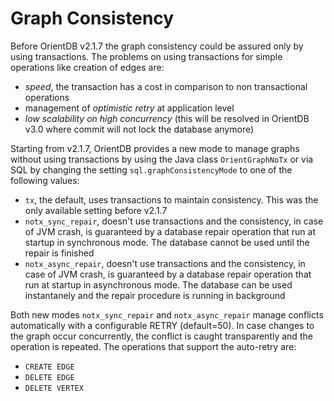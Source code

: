 # Graph Consistency

Before OrientDB v2.1.7 the graph consistency could be assured only by using transactions. The problems on using transactions for simple operations like creation of edges are:
- *speed*, the transaction has a cost in comparison to non transactional operations
- management of *optimistic retry* at application level
- *low scalability on high concurrency* (this will be resolved in OrientDB v3.0 where commit will not lock the database anymore)

Starting from v2.1.7, OrientDB provides a new mode to manage graphs without using transactions by using the Java class `OrientGraphNoTx` or via SQL by changing the setting `sql.graphConsistencyMode` to one of the following values:
- `tx`, the default, uses transactions to maintain consistency. This was the only available setting before v2.1.7
- `notx_sync_repair`, doesn't use transactions and the consistency, in case of JVM crash, is guaranteed by a database repair operation that run at startup in synchronous mode. The database cannot be used until the repair is finished
- `notx_async_repair`, doesn't use transactions and the consistency, in case of JVM crash, is guaranteed by a database repair operation that run at startup in asynchronous mode. The database can be used instantanely and the repair procedure is running in background

Both new modes `notx_sync_repair` and `notx_async_repair` manage conflicts automatically with a configurable RETRY (default=50). In case changes to the graph occur concurrently, the conflict is caught transparently and the operation is repeated. The operations that support the auto-retry are:
- `CREATE EDGE`
- `DELETE EDGE`
- `DELETE VERTEX`
 
